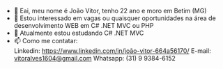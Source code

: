 - 👋 Eai, meu nome é João Vitor, tenho 22 ano e moro em Betim (MG)
- 👀 Estou interessado em vagas ou quaisquer oportunidades na área de desenvolvimento WEB em C# .NET MVC ou PHP
- 🌱 Atualmente estou estudando C# .NET MVC 
- 📫 Como me contatar: <br>
Linkedin: https://www.linkedin.com/in/joão-vitor-664a56170/
E-mail: vitoralves1604@gmail.com
Whatsapp: (31) 9 9384-6152

<!---
lled16/lled16 is a ✨ special ✨ repository because its `README.md` (this file) appears on your GitHub profile.
You can click the Preview link to take a look at your changes.
--->
